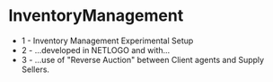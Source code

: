 # InventoryManagement
- 1 - Inventory Management Experimental Setup
- 2 - ...developed in NETLOGO and with...
- 3 - ...use of "Reverse Auction" between Client agents and Supply Sellers.

